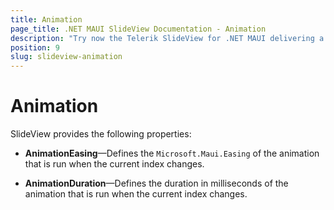 ```yaml
---
title: Animation
page_title: .NET MAUI SlideView Documentation - Animation
description: "Try now the Telerik SlideView for .NET MAUI delivering a flexible navigation between different views"
position: 9
slug: slideview-animation
---
```


# Animation

SlideView provides the following properties:

* **AnimationEasing**&mdash;Defines the `Microsoft.Maui.Easing` of the animation that is run when the current index changes.

* **AnimationDuration**&mdash;Defines the duration in milliseconds of the animation that is run when the current index changes.
